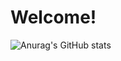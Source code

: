 # Welcome!
![Anurag's GitHub stats](https://github-readme-stats.vercel.app/api?username=den4592&show_icons=true&theme=tokyonight)
